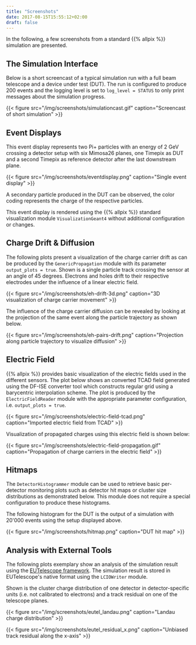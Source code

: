 ```yaml
---
title: "Screenshots"
date: 2017-08-15T15:55:12+02:00
draft: false
---
```


In the following, a few screenshots from a standard {{% allpix %}} simulation are presented.

## The Simulation Interface

Below is a short screencast of a typical simulation run with a full beam telescope and a device under test (DUT). The run is configured to produce 200 events and the logging level is set to `log_level = STATUS` to only print messages about the simulation progress.

{{< figure src="/img/screenshots/simulationcast.gif" caption="Screencast of short simulation" >}}


## Event Displays

This event display represents two Pi+ particles with an energy of 2 GeV crossing a detector setup with six Mimosa26 planes, one Timepix as DUT and a second Timepix as reference detector after the last downstream plane.

{{< figure src="/img/screenshots/eventdisplay.png" caption="Single event display" >}}


A secondary particle produced in the DUT can be observed, the color coding represents the charge of the respective particles.

This event display is rendered using the {{% allpix %}} standard visualization module `VisualizationGeant4` without additional configuration or changes.


## Charge Drift & Diffusion

The following plots present a visualization of the charge carrier drift as can be produced by the `GenericPropagation` module with its parameter `output_plots = true`. Shown is a single particle track crossing the sensor at an angle of 45 degrees. Electrons and holes drift to their respective electrodes under the influence of a linear electric field.

{{< figure src="/img/screenshots/eh-drift-3d.png" caption="3D visualization of charge carrier movement" >}}

The influence of the charge carrier diffusion can be revealed by looking at the projection of the same event along the particle trajectory as shown below.

{{< figure src="/img/screenshots/eh-pairs-drift.png" caption="Projection along particle trajectory to visualize diffusion" >}}


## Electric Field

{{% allpix %}} provides basic visualization of the electric fields used in the different sensors. The plot below shows an converted TCAD field generated using the DF-ISE converter tool which constructs regular grid using a barycentric interpolation scheme. The plot is produced by the `ElectricFieldReader` module with the appropriate parameter configuration, i.e. `output_plots = true`.

{{< figure src="/img/screenshots/electric-field-tcad.png" caption="Imported electric field from TCAD" >}}

Visualization of propagated charges using this electric field is shown below:

{{< figure src="/img/screenshots/electric-field-propagation.gif" caption="Propagation of charge carriers in the electric field" >}}


## Hitmaps

The `DetectorHistogrammer` module can be used to retrieve basic per-detector monitoring plots such as detector hit maps or cluster size distributions as demonstrated below. This module does not require a special configuration to produce these histograms.

The following histogram for the DUT is the output of a simulation with 20'000 events using the setup displayed above.

{{< figure src="/img/screenshots/hitmap.png" caption="DUT hit map" >}}


## Analysis with External Tools

The following plots exemplary show an analysis of the simulation result using the [EUTelescope framework](http://eutelescope.web.cern.ch/). The simulation result is stored in EUTelescope's native format using the `LCIOWriter` module.

Shown is the cluster charge distribution of one detector in detector-specific units (i.e. not calibrated to electrons) and a track residual on one of the telescope planes.

{{< figure src="/img/screenshots/eutel_landau.png" caption="Landau charge distribution" >}}

{{< figure src="/img/screenshots/eutel_residual_x.png" caption="Unbiased track residual along the x-axis" >}}
